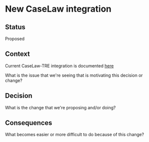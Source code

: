 # New CaseLaw integration

## Status

Proposed

## Context

Current CaseLaw-TRE integration is documented [here](../editorial-system-integration/README.md)

What is the issue that we're seeing that is motivating this decision or change?

## Decision

What is the change that we're proposing and/or doing?

## Consequences

What becomes easier or more difficult to do because of this change?